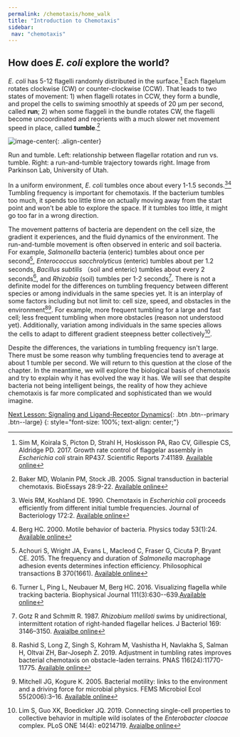 ```yaml
---
permalink: /chemotaxis/home_walk
title: "Introduction to Chemotaxis"
sidebar:
 nav: "chemotaxis"
---
```


## How does *E. coli* explore the world?

*E. coli* has 5-12 flagelli randomly distributed in the surface.[^Sim2017] Each flagelum rotates clockwise (CW) or counter-clockwise (CCW). That leads to two states of movement: 1) when flagelli rotates in CCW, they form a bundle, and propel the cells to swiming smoothly at speeds of 20 µm per second, called **run**; 2) when some flaggeli in the bundle rotates CW, the flagelli become uncoordinated and reorients with a much slower net movement speed in place, called **tumble**.[^Baker2005]

![image-center](../assets/images/chemotaxis_intro_runtumble.png){: .align-center}
<figcaption>Run and tumble. Left: relationship between flagellar rotation and run vs. tumble. Right: a run-and-tumble trajectory towards right. Image from Parkinson Lab, University of Utah.</figcaption>

In a uniform environment, *E. coli* tumbles once about every 1-1.5 seconds.[^Weis1990][^Berg2000] Tumbling frequency is important for chemotaxis. If the bacterium tumbles too much, it spends too little time on actually moving away from the start point and won't be able to explore the space. If it tumbles too little, it might go too far in a wrong direction. 

The movement patterns of bacteria are dependent on the cell size, the gradient it experiences, and the fluid dynamics of the environment. The run-and-tumble movement is often observed in enteric and soil bacteria. For example, *Salmonella* bacteria (enteric) tumbles about once per second[^Achouri2015], *Enterococcus sacchrolyticus* (enteric) tumbles about per 1.2 seconds, *Bacillus subtilis* （soil and enteric) tumbles about every 2 seconds[^Turner2016], and *Rhizobia* (soil) tumbles per 1-2 seconds[^Gotz1987]. There is not a definite model for the differences on tumbling frequency between different species or among individuals in the same species yet. It is an interplay of some factors including but not limit to: cell size, speed, and obstacles in the environment[^Rashid2019][^Mitchell2005]. For example, more frequent tumbling for a large and fast cell; less frequent tumbling when more obstacles (reason not understood yet). Additionally, variation among individuals in the same species allows the cells to adapt to different gradient steepness better collectively[^Lim2019].

Despite the differences, the variations in tumbling frequency isn't large. There must be some reason why tumbling frequencies tend to average at about 1 tumble per second. We will return to this question at the close of the chapter. In the meantime, we will explore the biological basis of chemotaxis and try to explain why it has evolved the way it has. We will see that despite bacteria not being intelligent beings, the reality of how they achieve chemotaxis is far more complicated and sophisticated than we would imagine.


[^Munroe]: Randall Munroe. What If? [Available online](https://what-if.xkcd.com/)

[^Pierucci1978]: Pierucci O. 1978. Dimensions of *Escherichia coli* at various growth rates: Model of envelope growth. Journal of Bacteriology 135(2):559-574. [Available online](https://jb.asm.org/content/jb/135/2/559.full.pdf)

[^Sim2017]: Sim M, Koirala S, Picton D, Strahl H, Hoskisson PA, Rao CV, Gillespie CS, Aldridge PD. 2017. Growth rate control of flaggelar assembly in *Escherichia coli* strain RP437. Scientific Reports 7:41189. [Available online](https://www.nature.com/articles/srep41189#:~:text=Escherichia%20coli%20is%20a%20prominent,distributed%20across%20the%20cell%20surface.)

[^Baker2005]: Baker MD, Wolanin PM, Stock JB. 2005. Signal transduction in bacterial chemotaxis. BioEssays 28:9-22. [Available online](https://pubmed.ncbi.nlm.nih.gov/16369945/)

[^Weis1990]: Weis RM, Koshland DE. 1990. Chemotaxis in *Escherichia coli* proceeds efficiently from different initial tumble frequencies. Journal of Bacteriology 172:2. [Available online](https://jb.asm.org/content/jb/172/2/1099.full.pdf)

[^Berg2000]: Berg HC. 2000. Motile behavior of bacteria. Physics today 53(1):24. [Available online](https://physicstoday.scitation.org/doi/pdf/10.1063/1.882934)

[^Achouri2015]: Achouri S, Wright JA, Evans L, Macleod C, Fraser G, Cicuta P, Bryant CE. 2015. The frequency and duration of *Salmonella* macrophage adhesion events determines infection efficiency. Philosophical transactions B 370(1661). [Available online](https://www.ncbi.nlm.nih.gov/pmc/articles/PMC4275903/)

[^Turner2016]: Turner L, Ping L, Neubauer M, Berg HC. 2016. Visualizing flagella while tracking bacteria. Biophysical Journal 111(3):630--639.[Available online](https://pubmed.ncbi.nlm.nih.gov/27508446/)

[^Parkinson2015]: Parkinson JS, Hazelbauer, Falke JJ. 2015. Signaling and sensory adaptation in *Escherichia coli* chemoreceptors: 2015 update. [Available online](https://www.sciencedirect.com/science/article/abs/pii/S0966842X15000578)

[^Yang2019]: Yang W, Cassidy CK, Ames P, Diebolder CA, Schulten K, Luthey-Schulten Z, Parkinson JS, Briegel A. 2019. *In situ* confomraitonal changes of the *Escherichia coli* serine chemoreceptor in different signaling states. mBio. [Available online](https://mbio.asm.org/content/10/4/e00973-19/article-info)

[^Saragosti2001]: Saragosti J, Calvez V, Bournaveas, N, Perthame B, Buguin A, Silberzan P. 2001. Directional persistence of chemotactic bacteria in a traveling concentration wave. PNAS. [Available online](https://www.pnas.org/content/pnas/108/39/16235.full.pdf)

[^Gotz1987]: Gotz R and Schmitt R. 1987. *Rhizobium meliloti* swims by unidirectional, intermittent rotation of right-handed flagellar helices. J Bacteriol 169: 3146–3150. [Avaialbe online](https://www.ncbi.nlm.nih.gov/pmc/articles/PMC212363/)

[^Lim2019]: Lim S, Guo XK, Boedicker JQ. 2019. Connecting single-cell properties to collective behavior in multiple wild isolates of the *Enterobacter cloacae* complex. PLoS ONE 14(4): e0214719. [Avaialbe online](https://doi.org/10.1371/journal.pone.0214719)

[^Rashid2019]: Rashid S, Long Z, Singh S, Kohram M, Vashistha H, Navlakha S, Salman H, Oltvai ZH, Bar-Joseph Z. 2019. Adjustment in tumbling rates improves bacterial chemotaxis on obstacle-laden terrains. PNAS 116(24):11770-11775. [Available online](https://www.pnas.org/content/116/24/11770)

[^Mitchell2005]: Mitchell JG, Kogure K. 2005. Bacterial motility: links to the environment and a driving force for microbial physics. FEMS Microbiol Ecol 55(2006):3–16. [Available online](https://academic.oup.com/femsec/article/55/1/3/554107)

[Next Lesson: Signaling and Ligand-Receptor Dynamics](home_signal){: .btn .btn--primary .btn--large}
{: style="font-size: 100%; text-align: center;"}

